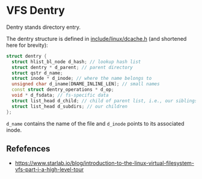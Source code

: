 # VFS Dentry

Dentry stands directory entry.

The dentry structure is defined in [include/linux/dcache.h](https://elixir.bootlin.com/linux/v5.7-rc4/source/include/linux/dcache.h#L89) (and shortened here for brevity):

```cpp
struct dentry {
  struct hlist_bl_node d_hash; // lookup hash list
  struct dentry * d_parent; // parent directory
  struct qstr d_name;
  struct inode * d_inode; // where the name belongs to
  unsigned char d_iname[DNAME_INLINE_LEN]; // small names
  const struct dentry_operations * d_op;
  void * d_fsdata; // fs-specific data
  struct list_head d_child; // child of parent list, i.e., our siblings
  struct list_head d_subdirs; // our children
};
```

`d_name` contains the name of the file and `d_inode` points to its associated inode.

## Refefences

- https://www.starlab.io/blog/introduction-to-the-linux-virtual-filesystem-vfs-part-i-a-high-level-tour
